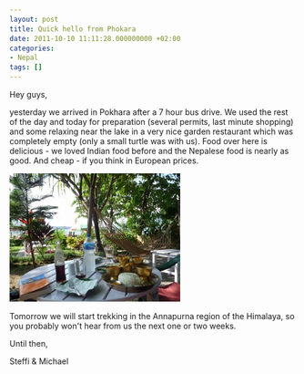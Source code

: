 ```yaml
---
layout: post
title: Quick hello from Phokara
date: 2011-10-10 11:11:28.000000000 +02:00
categories:
- Nepal
tags: []
---
```

Hey guys,

yesterday we arrived in Pokhara after a 7 hour bus drive. We used the rest of the day and today for preparation (several permits, last minute shopping) and some relaxing near the lake in a very nice garden restaurant which was completely empty (only a small turtle was with us). Food over here is delicious - we loved Indian food before and the Nepalese food is nearly as good. And cheap - if you think in European prices.

<a href="/images/gallery/2011/10/P1050611.jpg"><img class="aligncenter size-medium wp-image-101" src="/images/gallery/2011/10/P1050611-300x225.jpg" alt="" width="300" height="225" /></a>

Tomorrow we will start trekking in the Annapurna region of the Himalaya, so you probably won't hear from us the next one or two weeks.

Until then,

Steffi &amp; Michael
